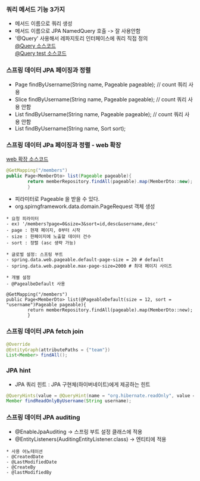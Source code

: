 ### 쿼리 메서드 기능 3가지

- 메서드 이름으로 쿼리 생성
- 메서드 이름으로 JPA NamedQuery 호츌 -> 잘 사용안함
- '@Query' 사용해서 레파지토리 인터페이스에 쿼리 직접 정의
  <br/>
  <a href="https://github.com/kkyu8925/jpa-with-spring-boot/blob/main/data-jpa/src/main/java/study/datajpa/repository/MemberRepository.java">
  @Query 소스코드</a>
  <br/>
  <a href="https://github.com/kkyu8925/jpa-with-spring-boot/blob/main/data-jpa/src/test/java/study/datajpa/repository/MemberRepositoryTest.java">
  @Query test 소스코드</a>

### 스프링 데이터 JPA 페이징과 정렬

- Page<Member> findByUsername(String name, Pageable pageable); // count 쿼리 사용
- Slice<Member> findByUsername(String name, Pageable pageable); // count 쿼리 사용 안함
- List<Member> findByUsername(String name, Pageable pageable); // count 쿼리 사용 안함
- List<Member> findByUsername(String name, Sort sort);

### 스프링 데이터 JPa 페이징과 정렬 - web 확장

<a href="https://github.com/kkyu8925/jpa-with-spring-boot/blob/main/data-jpa/src/main/java/study/datajpa/controller/MemberController.java">
web 확장 소스코드</a>

```java
@GetMapping("/members")
public Page<MemberDto> list(Pageable pageable){
        return memberRepository.findAll(pageable).map(MemberDto::new);
        }
```

- 피라미터로 Pageable 을 받을 수 있다.
- org.spirngframework.data.domain.PageRequest 객체 생성

```text
* 요청 피라미터
- ex) '/members?page=0&size=3&sort=id,desc&username,desc'
- page : 현재 페이지, 0부터 시작
- size : 한페이지에 노출할 데이터 건수
- sort : 정렬 (asc 생략 가능)
```

```text
* 글로벌 설정: 스프링 부트
- spring.data.web.pageable.default-page-size = 20 # default
- spring.data.web.pageable.max-page-size=2000 # 최대 페이지 사이즈

* 개별 설정
- @PagealbeDefault 사용

@GetMapping("/members")
public Page<MemberDto> list(@PageableDefault(size = 12, sort = "username")Pageable pageable){
        return memberRepository.findAll(pageable).map(MemberDto::new);
        }

```

### 스프링 데이터 JPA fetch join

```java
@Override
@EntityGraph(attributePaths = {"team"})
List<Member> findAll();
```

### JPA hint

- JPA 쿼리 힌트 : JPA 구현체(하이버네이트)에게 제공하는 힌트

```java
@QueryHints(value = @QueryHint(name = "org.hibernate.readOnly", value = "true"))
Member findReadOnlyByUsername(String username);
```

### 스프링 데이터 JPA auditing

- @EnableJpaAuditing -> 스프링 부트 설정 클래스에 적용
- @EntityListeners(AuditingEntityListener.class) -> 엔티티에 적용

```text
* 사용 어노테이션
- @CreatedDate
- @LastModifiedDate
- @CreateBy
- @lastModifiedBy
```